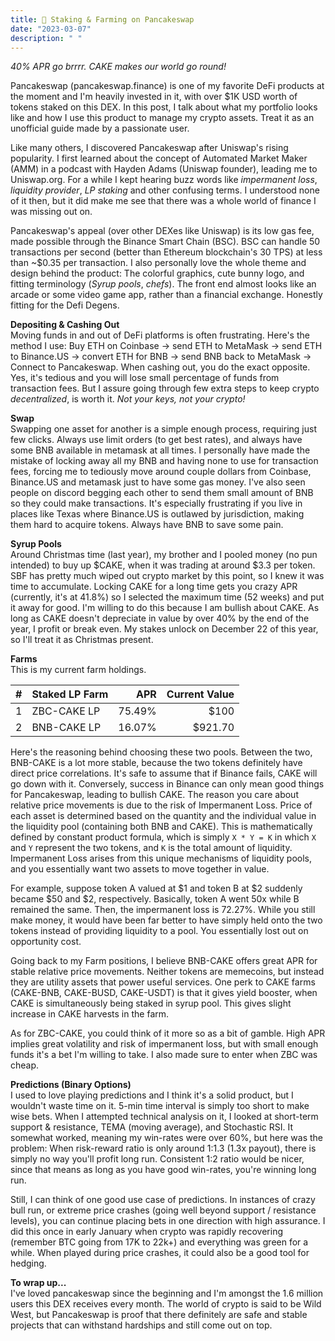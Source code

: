 ```yaml
---
title: 🐰 Staking & Farming on Pancakeswap
date: "2023-03-07"
description: " "
---
```


<i>40% APR go brrrr. CAKE makes our world go round!</i>

Pancakeswap (pancakeswap.finance) is one of my favorite DeFi products at the moment and I'm heavily invested in it, with over $1K USD worth of tokens staked on this DEX. In this post, I talk about what my portfolio looks like and how I use this product to manage my crypto assets. Treat it as an unofficial guide made by a passionate user.

Like many others, I discovered Pancakeswap after Uniswap's rising popularity. I first learned about the concept of Automated Market Maker (AMM) in a podcast with Hayden Adams (Uniswap founder), leading me to Uniswap.org. For a while I kept hearing buzz words like <i>impermanent loss</i>, <i>liquidity provider</i>, <i>LP staking</i> and other confusing terms. I understood none of it then, but it did make me see that there was a whole world of finance I was missing out on. 

Pancakeswap's appeal (over other DEXes like Uniswap) is its low gas fee, made possible through the Binance Smart Chain (BSC). BSC can handle 50 transactions per second (better than Ethereum blockchain's 30 TPS) at less than ~$0.35 per transaction. I also personally love the whole theme and design behind the product: The colorful graphics, cute bunny logo, and fitting terminology (<i>Syrup pools</i>, <i>chefs</i>). The front end almost looks like an arcade or some video game app, rather than a financial exchange. Honestly fitting for the Defi Degens.

<b>Depositing & Cashing Out</b><br/>
Moving funds in and out of DeFi platforms is often frustrating. Here's the method I use: Buy ETH on Coinbase → send ETH to MetaMask → send ETH to Binance.US → convert ETH for BNB → send BNB back to MetaMask → Connect to Pancakeswap. When cashing out, you do the exact opposite. Yes, it's tedious and you will lose small percentage of funds from transaction fees. But I assure going through few extra steps to keep crypto <i>decentralized</i>, is worth it. <i>Not your keys, not your crypto!</i>

<b>Swap</b><br/>
Swapping one asset for another is a simple enough process, requiring just few clicks. Always use limit orders (to get best rates), and always have some BNB available in metamask at all times. I personally have made the mistake of locking away all my BNB and having none to use for transaction fees, forcing me to tediously move around couple dollars from Coinbase, Binance.US and metamask just to have some gas money. I've also seen people on discord begging each other to send them small amount of BNB so they could make transactions. It's especially frustrating if you live in places like Texas where Binance.US is outlawed by jurisdiction, making them hard to acquire tokens. Always have BNB to save some pain.

<b>Syrup Pools</b><br/>
Around Christmas time (last year), my brother and I pooled money (no pun intended) to buy up $CAKE, when it was trading at around $3.3 per token. SBF has pretty much wiped out crypto market by this point, so I knew it was time to accumulate. Locking CAKE for a long time gets you crazy APR (currently, it's at 41.8%) so I selected the maximum time (52 weeks) and put it away for good. I'm willing to do this because I am bullish about CAKE. As long as CAKE doesn't depreciate in value by over 40% by the end of the year, I profit or break even. My stakes unlock on December 22 of this year, so I'll treat it as Christmas present. 

<b>Farms</b><br/>
This is my current farm holdings.

| # | Staked LP Farm | APR | Current Value |
| :--------- | :-- | ---: | ---: |
| 1 | ZBC-CAKE LP | 75.49% | $100 |
| 2 | BNB-CAKE LP | 16.07% | $921.70 |


Here's the reasoning behind choosing these two pools. Between the two, BNB-CAKE is a lot more stable, because the two tokens definitely have direct price correlations. It's safe to assume that if Binance fails, CAKE will go down with it. Conversely, success in Binance can only mean good things for Pancakeswap, leading to bullish CAKE. The reason you care about relative price movements is due to the risk of Impermanent Loss. Price of each asset is determined based on the quantity and the individual value in the liquidity pool (containing both BNB and CAKE). This is mathematically defined by constant product formula, which is simply `X * Y = K` in which `X` and `Y` represent the two tokens, and `K` is the total amount of liquidity. Impermanent Loss arises from this unique mechanisms of liquidity pools, and you essentially want two assets to move together in value. 

For example, suppose token A valued at $1 and token B at $2 suddenly became $50 and $2, respectively. Basically, token A went 50x while B remained the same. Then, the impermanent loss is 72.27%. While you still make money, it would have been far better to have simply held onto the two tokens instead of providing liquidity to a pool. You essentially lost out on opportunity cost.

Going back to my Farm positions, I believe BNB-CAKE offers great APR for stable relative price movements. Neither tokens are memecoins, but instead they are utility assets that power useful services. One perk to CAKE farms (CAKE-BNB, CAKE-BUSD, CAKE-USDT) is that it gives yield booster, when CAKE is simultaneously being staked in syrup pool. This gives slight increase in CAKE harvests in the farm.
    
As for ZBC-CAKE, you could think of it more so as a bit of gamble. High APR implies great volatility and risk of impermanent loss, but with small enough funds it's a bet I'm willing to take. I also made sure to enter when ZBC was cheap.

<b>Predictions (Binary Options)</b><br/>
I used to love playing predictions and I think it's a solid product, but I wouldn't waste time on it. 5-min time interval is simply too short to make wise bets. When I attempted technical analysis on it, I looked at short-term support & resistance, TEMA (moving average), and Stochastic RSI. It somewhat worked, meaning my win-rates were over 60%, but here was the problem: When risk-reward ratio is only around 1:1.3 (1.3x payout), there is simply no way you'll profit long run. Consistent 1:2 ratio would be nicer, since that means as long as you have good win-rates, you're winning long run.

Still, I can think of one good use case of predictions. In instances of crazy bull run, or extreme price crashes (going well beyond support / resistance levels), you can continue placing bets in one direction with high assurance. I did this once in early January when crypto was rapidly recovering (remember BTC going from 17K to 22k+) and everything was green for a while. When played during price crashes, it could also be a good tool for hedging.

<b>To wrap up...</b><br/>
I've loved pancakeswap since the beginning and I'm amongst the 1.6 million users this DEX receives every month. The world of crypto is said to be Wild West, but Pancakeswap is proof that there definitely are safe and stable projects that can withstand hardships and still come out on top.